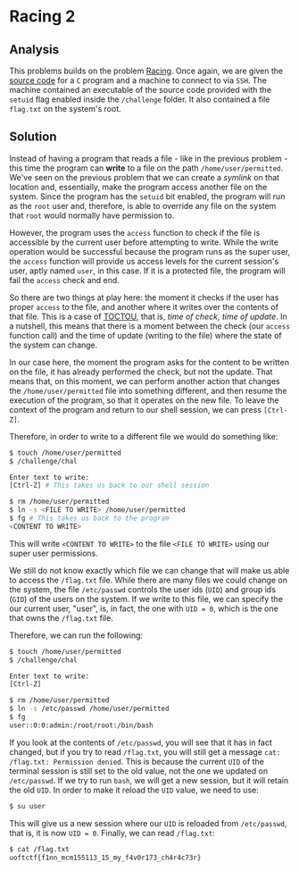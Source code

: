 # Racing 2

## Analysis

This problems builds on the problem [Racing](https://dalctf.github.io/writeups/UofTCTF2025_Misc_Racing/). Once again, we are given the [source code](./chal.c) for a `C` program and a machine to connect to via `SSH`. The machine contained an executable of the source code provided with the `setuid` flag enabled inside the `/challenge` folder. It also contained a file `flag.txt` on the system's root.

## Solution

Instead of having a program that reads a file - like in the previous problem - this time the program can **write** to a file on the path `/home/user/permitted`. We've seen on the previous problem that we can create a _symlink_ on that location and, essentially, make the program access another file on the system. Since the program has the `setuid` bit enabled, the program will run as the `root` user and, therefore, is able to override any file on the system that `root` would normally have permission to. 

However, the program uses the `access` function to check if the file is accessible by the current user before attempting to write. While the write operation would be successful because the program runs as the super user, the `access` function will provide us access levels for the current session's user, aptly named `user`, in this case. If it is a protected file, the program will fail the `access` check and end.

So there are two things at play here: the moment it checks if the user has proper `access` to the file, and another where it writes over the contents of that file. This is a case of [TOCTOU](https://en.wikipedia.org/wiki/Time-of-check_to_time-of-use), that is, _time of check, time of update_. In a nutshell, this means that there is a moment between the check (our `access` function call) and the time of update (writing to the file) where the state of the system can change.

In our case here, the moment the program asks for the content to be written on the file, it has already performed the check, but not the update. That means that, on this moment, we can perform another action that changes the `/home/user/permitted` file into something different, and then resume the execution of the program, so that it operates on the new file. To leave the context of the program and return to our shell session, we can press `[Ctrl-Z]`.

Therefore, in order to write to a different file we would do something like:

```bash
$ touch /home/user/permitted
$ /challenge/chal

Enter text to write: 
[Ctrl-Z] # This takes us back to our shell session

$ rm /home/user/permitted
$ ln -s <FILE TO WRITE> /home/user/permitted
$ fg # This takes us back to the program
<CONTENT TO WRITE>
```

This will write `<CONTENT TO WRITE>` to the file `<FILE TO WRITE>` using our super user permissions.

We still do not know exactly which file we can change that will make us able to access the `/flag.txt` file. While there are many files we could change on the system, the file `/etc/passwd` controls the user ids (`UID`) and group ids (`GID`) of the users on the system. If we write to this file, we can specify the our current user, "user", is, in fact, the one with `UID = 0`, which is the one that owns the `/flag.txt` file.

Therefore, we can run the following:

```bash
$ touch /home/user/permitted
$ /challenge/chal

Enter text to write: 
[Ctrl-Z]

$ rm /home/user/permitted
$ ln -s /etc/passwd /home/user/permitted
$ fg
user::0:0:admin:/root/root:/bin/bash
```

If you look at the contents of `/etc/passwd`, you will see that it has in fact changed, but if you try to read `/flag.txt`, you will still get a message `cat: /flag.txt: Permission denied`. This is because the current `UID` of the terminal session is still set to the old value, not the one we updated on `/etc/passwd`. If we try to run `bash`, we will get a new session, but it will retain the old `UID`. In order to make it reload the `UID` value, we need to use:

```bash
$ su user
```

This will give us a new session where our `UID` is reloaded from `/etc/passwd`, that is, it is now `UID = 0`. Finally, we can read `/flag.txt`:

```bash
$ cat /flag.txt
uoftctf{f1nn_mcm155113_15_my_f4v0r173_ch4r4c73r}
```